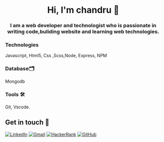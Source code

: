 




<h1 align="center">Hi, I'm chandru 👋</h1>
  


<h3 align="center">I am a web developer and technologist who is passionate in writing code,buliding website and learning web technologies.</h3>

  


  

<h3>Technologies</h3>

 Javascript, Html5, Css ,Scss,Node, Express, NPM

 
  
<h3>Database🗂️</h3> Mongodb
 
  <h3>Tools 🛠️</h3>Git, Vscode.

  

## Get in touch 🙂
<a href="https://www.linkedin.com/in/chandru-Bose" target="_blank"><img alt="LinkedIn" src="https://img.shields.io/badge/linkedin-%230077B5.svg?style=for-the-badge&logo=linkedin&logoColor=white"/></a>
<a href="mailto:chandru03012@gmail.com" target="_blank" ><img alt="Gmail" src="https://img.shields.io/badge/Gmail-D14836?style=for-the-badge&logo=gmail&logoColor=white" /></a>
<a href="https://www.hackerrank.com/chandru_032001" target="_blank"><img alt="HackerRank" src="https://img.shields.io/badge/-Hackerrank-2EC866?style=for-the-badge&logo=HackerRank&logoColor=white"/></a>
<a href="https://github.com/B-chandru/" target="_blank"><img alt="GitHub" src="https://img.shields.io/badge/github-%23121011.svg?style=for-the-badge&logo=github&logoColor=white"/></a>


  



